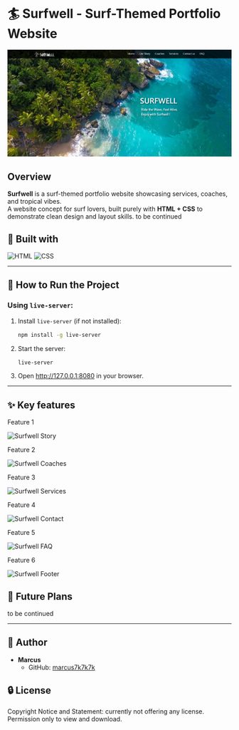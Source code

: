 # 🏄 Surfwell - Surf-Themed Portfolio Website

![Surfwell Cover](images/readme/surfwell-cover.png)
## Overview
**Surfwell** is a surf-themed portfolio website showcasing services, coaches, and tropical vibes.  
A website concept for surf lovers, built purely with **HTML + CSS** to demonstrate clean design and layout skills.
to be continued
<!-- 待更新 -->

## 🧩 Built with
![HTML](https://img.shields.io/badge/HTML-5-orange) 
![CSS](https://img.shields.io/badge/CSS-3-blue)

---
## 🚀 How to Run the Project

### Using `live-server`:
1. Install `live-server` (if not installed):
   ```bash
   npm install -g live-server

2. Start the server:
   ```bash
   live-server

3. Open http://127.0.0.1:8080 in your browser.

---
## ✨ Key features
Feature 1 
<!-- 待更新 -->
![Surfwell Story](images/readme/surfwell-our-story.png)

Feature 2 
<!-- 待更新 -->
![Surfwell Coaches](images/readme/surfwell-coaches.png)

Feature 3 
<!-- 待更新 -->
![Surfwell Services](images/readme/surfwell-services.png)

Feature 4 
<!-- 待更新 -->
![Surfwell Contact](images/readme/surfwell-contact-us.png)

Feature 5 
<!-- 待更新 -->
![Surfwell FAQ](images/readme/surfwell-faq.png)

Feature 6 
<!-- 待更新 -->
![Surfwell Footer](images/readme/surfwell-footer.png)

## 📌 Future Plans
to be continued
<!-- 待更新 -->

---
## 👤 Author
- **Marcus**  
  - GitHub: [marcus7k7k7k](https://github.com/marcus7k7k7k)  

## 🔒 License
Copyright Notice and Statement: currently not offering any license. Permission only to view and download.
<!-- 待更新 -->